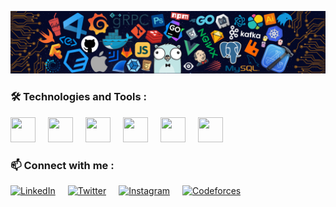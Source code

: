 <p align="center">
  <img src="https://github.com/RudraBhungaliya/RudraBhungaliya/blob/main/banner.png" alt="Profile Banner">
</p>

### 🛠️ Technologies and Tools :
<div style="display: flex; gap: 20px;">
  <a href="https://developer.mozilla.org/en-US/docs/Web/TypeScript" target="_blank" title="TypeScript">
    <img src="https://cdn.jsdelivr.net/gh/devicons/devicon/icons/typescript/typescript-original.svg" width="40" height="40" />
  </a>
  <a href="https://cplusplus.com/" target="_blank" title="C++">
    <img src="https://cdn.jsdelivr.net/gh/devicons/devicon/icons/cplusplus/cplusplus-original.svg" width="40" height="40" />
  </a>
  <a href="https://en.cppreference.com/w/c" target="_blank" title="C Language">
    <img src="https://cdn.jsdelivr.net/gh/devicons/devicon/icons/c/c-original.svg" width="40" height="40" />
  </a>
  <a href="https://git-scm.com/" target="_blank" title="Git">
    <img src="https://cdn.jsdelivr.net/gh/devicons/devicon/icons/git/git-original.svg" width="40" height="40" />
  </a>
  <a href="https://developer.mozilla.org/en-US/docs/Web/CSS" target="_blank" title="CSS3">
    <img src="https://cdn.jsdelivr.net/gh/devicons/devicon/icons/css3/css3-original.svg" width="40" height="40" />
  </a>
  <a href="https://developer.mozilla.org/en-US/docs/Web/HTML" target="_blank" title="HTML5">
    <img src="https://cdn.jsdelivr.net/gh/devicons/devicon/icons/html5/html5-original.svg" width="40" height="40" />
  </a>
</div>


### 📫 Connect with me :
<div style="display: flex; gap: 20px;">
<a href="https://www.linkedin.com/in/rudra-b-5a2441237/"><img src="https://cdn.jsdelivr.net/gh/devicons/devicon/icons/linkedin/linkedin-original.svg" alt="LinkedIn" width="40" height="40"/></a>
<a href="https://x.com/metarudra28"><img src="https://raw.githubusercontent.com/rahuldkjain/github-profile-readme-generator/master/src/images/icons/Social/twitter.svg" alt="Twitter" width="40" height="40"/></a>
<a href="https://www.instagram.com/metarudra28"><img src="https://raw.githubusercontent.com/rahuldkjain/github-profile-readme-generator/master/src/images/icons/Social/instagram.svg" alt="Instagram" width="40" height="40"/></a>
<a href="https://codeforces.com/profile/metarudra28"><img src="https://raw.githubusercontent.com/rahuldkjain/github-profile-readme-generator/master/src/images/icons/Social/codeforces.svg" alt="Codeforces" width="40" height="40"/></a>




